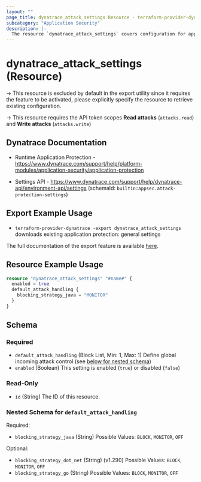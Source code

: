 ```yaml
---
layout: ""
page_title: dynatrace_attack_settings Resource - terraform-provider-dynatrace"
subcategory: "Application Security"
description: |-
  The resource `dynatrace_attack_settings` covers configuration for application protection: general settings 
---
```


# dynatrace_attack_settings (Resource)

-> This resource is excluded by default in the export utility since it requires the feature to be activated, please explicitly specify the resource to retrieve existing configuration.

-> This resource requires the API token scopes **Read attacks** (`attacks.read`) and **Write attacks** (`attacks.write`)

## Dynatrace Documentation

- Runtime Application Protection - https://www.dynatrace.com/support/help/platform-modules/application-security/application-protection

- Settings API - https://www.dynatrace.com/support/help/dynatrace-api/environment-api/settings (schemaId: `builtin:appsec.attack-protection-settings`)

## Export Example Usage

- `terraform-provider-dynatrace -export dynatrace_attack_settings` downloads existing application protection: general settings 

The full documentation of the export feature is available [here](https://dt-url.net/h203qmc).

## Resource Example Usage

```terraform
resource "dynatrace_attack_settings" "#name#" {
  enabled = true
  default_attack_handling {
    blocking_strategy_java = "MONITOR"
  }
}
```

<!-- schema generated by tfplugindocs -->
## Schema

### Required

- `default_attack_handling` (Block List, Min: 1, Max: 1) Define global incoming attack control (see [below for nested schema](#nestedblock--default_attack_handling))
- `enabled` (Boolean) This setting is enabled (`true`) or disabled (`false`)

### Read-Only

- `id` (String) The ID of this resource.

<a id="nestedblock--default_attack_handling"></a>
### Nested Schema for `default_attack_handling`

Required:

- `blocking_strategy_java` (String) Possible Values: `BLOCK`, `MONITOR`, `OFF`

Optional:

- `blocking_strategy_dot_net` (String) (v1.290) Possible Values: `BLOCK`, `MONITOR`, `OFF`
- `blocking_strategy_go` (String) Possible Values: `BLOCK`, `MONITOR`, `OFF`
 